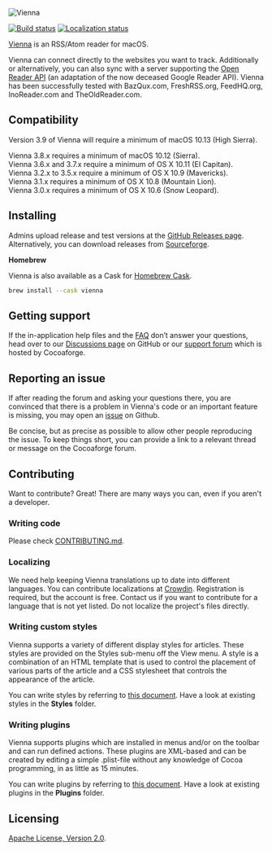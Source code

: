 ![Vienna](https://vienna-rss.sourceforge.io/img/vienna_logo.png)

[![Build status](https://github.com/ViennaRSS/vienna-rss/actions/workflows/xcodebuild.yml/badge.svg)](https://github.com/ViennaRSS/vienna-rss/actions/workflows/xcodebuild.yml)
[![Localization status](https://d322cqt584bo4o.cloudfront.net/vienna-rss/localized.svg)](https://crowdin.com/project/vienna-rss "Crowdin")

[Vienna](https://www.vienna-rss.com) is an RSS/Atom reader for macOS.

Vienna can connect directly to the websites you want to track.
Additionally or alternatively, you can also sync with a server supporting the [Open Reader API](http://rss-sync.github.io/Open-Reader-API/rssconsensus/) (an adaptation of the now deceased Google Reader API). Vienna has been successfully tested with BazQux.com, FreshRSS.org, FeedHQ.org, InoReader.com and TheOldReader.com.


Compatibility
-------------

Version 3.9 of Vienna will require a minimum of macOS 10.13 (High Sierra).

Vienna 3.8.x requires a minimum of macOS 10.12 (Sierra).  
Vienna 3.6.x and 3.7.x require a minimum of OS X 10.11 (El Capitan).  
Vienna 3.2.x to 3.5.x require a minimum of OS X 10.9 (Mavericks).  
Vienna 3.1.x requires a minimum of OS X 10.8 (Mountain Lion).  
Vienna 3.0.x requires a minimum of OS X 10.6 (Snow Leopard).


Installing
----------

Admins upload release and test versions at the [GitHub Releases page](https://github.com/ViennaRSS/vienna-rss/releases).  
Alternatively, you can download releases from [Sourceforge](https://sourceforge.net/projects/vienna-rss/files/).

**Homebrew**

Vienna is also available as a Cask for [Homebrew Cask](https://github.com/Homebrew/homebrew-cask).
```bash
brew install --cask vienna
```

Getting support
---------------

If the in-application help files and the [FAQ](https://www.vienna-rss.com/faq) don’t answer your questions, head over to our [Discussions page](https://github.com/ViennaRSS/vienna-rss/discussions) on GitHub or our [support forum](https://forums.cocoaforge.com/viewforum.php?f=18) which is hosted by Cocoaforge.

Reporting an issue
------------------

If after reading the forum and asking your questions there, you are convinced that there is a problem in Vienna's code or an important feature is missing, you may open an [issue](https://github.com/ViennaRSS/vienna-rss/issues?direction=desc&sort=created&state=open) on Github.

Be concise, but as precise as possible to allow other people reproducing the issue. To keep things short, you can provide a link to a relevant thread or message on the Cocoaforge forum.

Contributing
------------

Want to contribute? Great! There are many ways you can, even if you aren't a developer.

### Writing code

Please check [CONTRIBUTING.md](CONTRIBUTING.md).

### Localizing ###

We need help keeping Vienna translations up to date into different languages. You can contribute localizations at [Crowdin](https://crowdin.com/project/vienna-rss). Registration is required, but the account is free. Contact us if you want to contribute for a language that is not yet listed. Do not localize the project's files directly.

### Writing custom styles

Vienna supports a variety of different display styles for articles. These styles are provided on the Styles sub-menu off the View menu. A style is a combination of an HTML template that is used to control the placement of various parts of the article and a CSS stylesheet that controls the appearance of the article.

You can write styles by referring to [this document](https://www.vienna-rss.com/extras/creating-custom-styles/). Have a look at existing styles in the __Styles__ folder.

### Writing plugins

Vienna supports plugins which are installed in menus and/or on the toolbar and can run defined actions. These plugins are XML-based and can be created by editing a simple .plist-file without any knowledge of Cocoa programming, in as little as 15 minutes.

You can write plugins by referring to [this document](https://www.vienna-rss.com/development/creating-plugins-for-vienna-2-5/). Have a look at existing plugins in the __Plugins__ folder.

Licensing
---------

[Apache License, Version 2.0](LICENCE.md).
